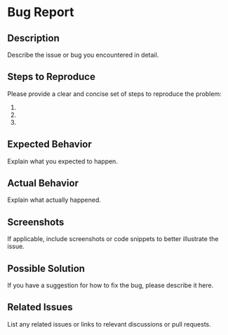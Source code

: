 # Bug Report

## Description

Describe the issue or bug you encountered in detail.

## Steps to Reproduce

Please provide a clear and concise set of steps to reproduce the problem:

1.
2.
3.

## Expected Behavior

Explain what you expected to happen.

## Actual Behavior

Explain what actually happened.

## Screenshots

If applicable, include screenshots or code snippets to better illustrate the issue.

## Possible Solution

If you have a suggestion for how to fix the bug, please describe it here.

## Related Issues

List any related issues or links to relevant discussions or pull requests.

